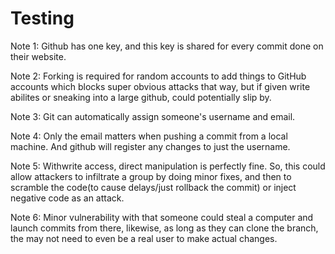 # Testing

Note 1: Github has one key, and this key is shared for every commit done on their website.

Note 2: Forking is required for random accounts to add things to GitHub accounts which blocks super obvious attacks that way, but if given write abilites or sneaking into a large github, could potentially slip by.

Note 3: Git can automatically assign someone's username and email. 

Note 4: Only the email matters when pushing a commit from a local machine. And github will register any changes to just the username.

Note 5: Withwrite access, direct manipulation is perfectly fine. So, this could allow attackers to infiltrate a group by doing minor fixes, and then to scramble the code(to cause delays/just rollback the commit) or inject negative code as an attack.

Note 6: Minor vulnerability with that someone could steal a computer and launch commits from there, likewise, as long as they can clone the branch, the may not need to even be a real user to make actual changes.
